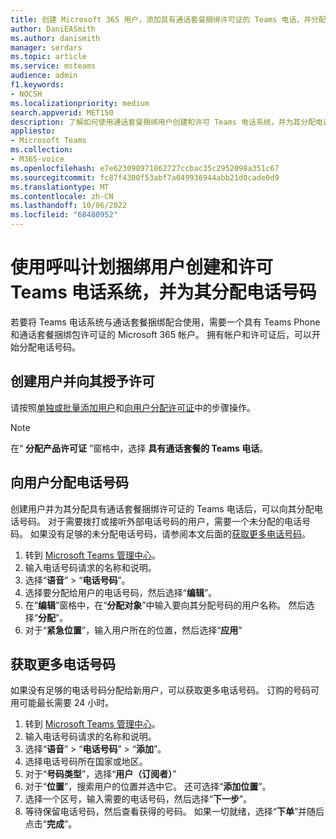 ```yaml
---
title: 创建 Microsoft 365 用户，添加具有通话套餐捆绑许可证的 Teams 电话，并分配电话号码
author: DaniEASmith
ms.author: danismith
manager: serdars
ms.topic: article
ms.service: msteams
audience: admin
f1.keywords:
- NOCSH
ms.localizationpriority: medium
search.appverid: MET150
description: 了解如何使用通话套餐捆绑用户创建和许可 Teams 电话系统，并为其分配电话号码。
appliesto:
- Microsoft Teams
ms.collection:
- M365-voice
ms.openlocfilehash: e7e623098971862727ccbac35c2952098a351c67
ms.sourcegitcommit: fc87f4300f53abf7a049936944abb21d0cade0d9
ms.translationtype: MT
ms.contentlocale: zh-CN
ms.lasthandoff: 10/06/2022
ms.locfileid: "68480952"
---
```

# <a name="create-and-license-teams-phone-system-with-calling-plan-bundle-users-and-assign-them-phone-numbers"></a>使用呼叫计划捆绑用户创建和许可 Teams 电话系统，并为其分配电话号码

若要将 Teams 电话系统与通话套餐捆绑配合使用，需要一个具有 Teams Phone 和通话套餐捆绑包许可证的 Microsoft 365 帐户。 拥有帐户和许可证后，可以开始分配电话号码。

## <a name="create-and-license-users"></a>创建用户并向其授予许可

请按照[单独或批量添加用户](/microsoft-365/admin/add-users/add-users)和[向用户分配许可证](/microsoft-365/admin/manage/assign-licenses-to-users)中的步骤操作。

> [!NOTE]
> 在“ **分配产品许可证** ”窗格中，选择 **具有通话套餐的 Teams 电话**。

## <a name="assign-phone-numbers-to-users"></a>向用户分配电话号码

创建用户并为其分配具有通话套餐捆绑许可证的 Teams 电话后，可以向其分配电话号码。 对于需要拨打或接听外部电话号码的用户，需要一个未分配的电话号码。 如果没有足够的未分配电话号码，请参阅本文后面的[获取更多电话号码](#get-more-phone-numbers)。

1. 转到 [Microsoft Teams 管理中心](https://admin.teams.microsoft.com)。
2. 输入电话号码请求的名称和说明。
3. 选择“**语音**” > “**电话号码**”。
4. 选择要分配给用户的电话号码，然后选择“**编辑**”。
5. 在“**编辑**”窗格中，在“**分配对象**”中输入要向其分配号码的用户名称。 然后选择“**分配**”。
6. 对于“**紧急位置**”，输入用户所在的位置，然后选择“**应用**”

## <a name="get-more-phone-numbers"></a>获取更多电话号码

如果没有足够的电话号码分配给新用户，可以获取更多电话号码。 订购的号码可用可能最长需要 24 小时。

1. 转到 [Microsoft Teams 管理中心](https://admin.teams.microsoft.com)。
2. 输入电话号码请求的名称和说明。
3. 选择“**语音**” > “**电话号码**” > “**添加**”。
4. 选择电话号码所在国家或地区。
5. 对于“**号码类型**”，选择“**用户（订阅者）**”
6. 对于“**位置**”，搜索用户的位置并选中它。 还可选择“**添加位置**”。
7. 选择一个区号，输入需要的电话号码，然后选择“**下一步**”。
8. 等待保留电话号码，然后查看获得的号码。 如果一切就绪，选择“**下单**”并随后点击“**完成**”。
